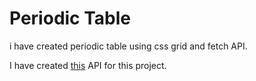 # Periodic Table

i have created periodic table using css grid and fetch API.

I have created [this](https://github.com/viru2001/periodicTableAPI) API for this project.

